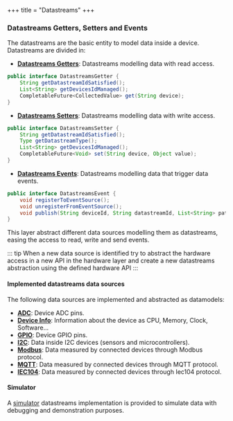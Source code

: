 +++
title = "Datastreams"
+++


### Datastreams Getters, Setters and Events

The datastreams are the basic entity to model data inside a device. Datastreams are divided in:

* __[Datastreams Getters](https://github.com/amplia-iiot/oda/blob/master/oda-core/commons/src/main/java/es/amplia/oda/core/commons/interfaces/DatastreamsGetter.java)__: Datastreams modelling data with read access.

```java
public interface DatastreamsGetter {
    String getDatastreamIdSatisfied();
    List<String> getDevicesIdManaged();
    CompletableFuture<CollectedValue> get(String device);
}
```

* __[Datastreams Setters](https://github.com/amplia-iiot/oda/blob/master/oda-core/commons/src/main/java/es/amplia/oda/core/commons/interfaces/DatastreamsSetter.java)__: Datastreams modelling data with write access.

```java
public interface DatastreamsSetter {
    String getDatastreamIdSatisfied();
    Type getDatastreamType();
    List<String> getDevicesIdManaged();
    CompletableFuture<Void> set(String device, Object value);
}
```

* __[Datastreams Events](https://github.com/amplia-iiot/oda/blob/master/oda-core/commons/src/main/java/es/amplia/oda/core/commons/interfaces/DatastreamsEvent.java)__: Datastreams modelling data that trigger data events.

```java
public interface DatastreamsEvent {
    void registerToEventSource();
    void unregisterFromEventSource();
    void publish(String deviceId, String datastreamId, List<String> path, Long at, Object value);
}
```

This layer abstract different data sources modelling them as datastreams, easing the access to read, write and send events.

::: tip
When a new data source is identified try to abstract the hardware access in a new API in the hardware layer and create a new datastreams abstraction using the defined hardware API
:::

#### Implemented datastreams data sources

The following data sources are implemented and abstracted as datamodels:

* [__ADC__](https://github.com/amplia-iiot/oda/tree/master/oda-datastreams/adc): Device ADC pins.
* [__Device Info__](https://github.com/amplia-iiot/oda/tree/master/oda-datastreams/deviceinfo): Information about the device as CPU, Memory, Clock, Software...
* [__GPIO__](https://github.com/amplia-iiot/oda/tree/master/oda-datastreams/gpio): Device GPIO pins.
* [__I2C__](https://github.com/amplia-iiot/oda/tree/master/oda-datastreams/i2c): Data inside I2C devices (sensors and microcontrollers).
* [__Modbus__](https://github.com/amplia-iiot/oda/tree/master/oda-datastreams/modbus): Data measured by connected devices through Modbus protocol.
* [__MQTT__](https://github.com/amplia-iiot/oda/tree/master/oda-datastreams/mqtt): Data measured by connected devices through MQTT protocol.
* [__IEC104__](https://github.com/amplia-iiot/oda/tree/master/oda-datastreams/iec104): Data measured by connected devices through Iec104 protocol.

#### Simulator

A [simulator](https://github.com/amplia-iiot/oda/tree/master/oda-datastreams/simulator) datastreams implementation is provided to simulate data with debugging and demonstration purposes.
